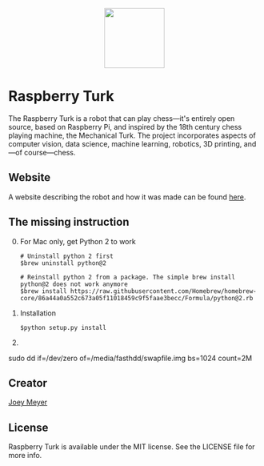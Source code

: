 <p align="center">
  <img src="http://www.raspberryturk.com/assets/img/logo.svg" width="120px" />
</p>

# Raspberry Turk

The Raspberry Turk is a robot that can play chess—it's entirely open source, based on Raspberry Pi, and inspired by the 18th century chess playing machine, the Mechanical Turk. The project incorporates aspects of computer vision, data science, machine learning, robotics, 3D printing, and—of course—chess.

## Website

A website describing the robot and how it was made can be found [here](http://www.raspberryturk.com).

## The missing instruction

0. For Mac only, get Python 2 to work

	```shell
	# Uninstall python 2 first
	$brew uninstall python@2
	
	# Reinstall python 2 from a package. The simple brew install python@2 does not work anymore
	$brew install https://raw.githubusercontent.com/Homebrew/homebrew-core/86a44a0a552c673a05f11018459c9f5faae3becc/Formula/python@2.rb
	```
1. Installation 
	```shell    
	$python setup.py install
	```
2. 


sudo dd if=/dev/zero of=/media/fasthdd/swapfile.img bs=1024 count=2M

## Creator

[Joey Meyer](http://www.raspberryturk.com/aboutme.html)

## License

Raspberry Turk is available under the MIT license. See the LICENSE file for more info.
